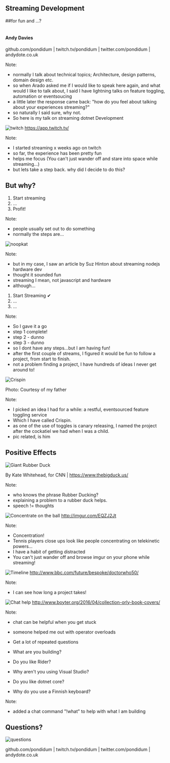 ## Streaming Development
##for fun and ...?
<br />
<br />
#### Andy Davies

github.com/pondidum | twitch.tv/pondidum | twitter.com/pondidum | andydote.co.uk  <!-- .element: class="small" -->

Note:
* normally I talk about technical topics; Architecture, design patterns, domain design etc.
* so when Arado asked me if I would like to speak here again, and what would I like to talk about, I said I have lightning talks on feature toggling, automation or eventsoucing
* a little later the response came back: "how do you feel about talking about your experiences streaming?"
* so naturally I said sure, why not.
* So here is my talk on streaming dotnet Development



![twitch](img/twitch.svg) <!-- .element: class="no-border" -->
https://app.twitch.tv/ <!-- .element: class="attribution" -->

Note:
* I started streaming x weeks ago on twitch
* so far, the experience has been pretty fun
* helps me focus (You can't just wander off and stare into space while streaming...)
* but lets take a step back.  why did I decide to do this?



## But why?
1. Start streaming<!-- .element: class="fragment" -->
2. ...<!-- .element: class="fragment" -->
3. Profit!<!-- .element: class="fragment" -->

Note:
* people usually set out to do something
* normally the steps are...



![noopkat](img/noopkat-twitch.png)

Note:
* but in my case, I saw an article by Suz Hinton about streaming nodejs hardware dev
* thought it sounded fun
* streaming I mean, not javascript and hardware
* although...



1. Start Streaming &#10004;
2. ...<!-- .element: class="fragment" -->
3. ...<!-- .element: class="fragment" -->

Note:
* So I gave it a go
* step 1 complete!
* step 2 - dunno
* step 3 - dunno
* so I dont have any steps...but I am having fun!
* after the first couple of streams, I figured it would be fun to follow a project, from start to finish.
* not a problem finding a project, I have hundreds of ideas I never get around to!



![Crispin](img/crispin.jpg)

Photo: Courtesy of my father <!-- .element: class="attribution" -->

Note:
* I picked an idea I had for a while: a restful, eventsourced feature toggling service
* Which I have called Crispin.
* as one of the use of toggles is canary releasing, I named the project after the cockatiel we had when I was a child.
* pic related, is him



## Positive Effects



![Giant Rubber Duck](img/rubber-duck.jpg)

By Kate Whitehead, for CNN |<!-- .element: class="attribution" --> https://www.thebigduck.us/

Note:
* who knows the phrase Rubber Ducking?
* explaining a problem to a rubber duck helps.
* speech != thoughts



![Concentrate on the ball](img/concentrate-tennis.jpg)
http://imgur.com/EQZJ2Jt <!-- .element: class="attribution" -->

Note:
* Concentration!
* Tennis players close ups look like people concentrating on telekinetic powers...
* I have a habit of getting distracted
* You can't just wander off and browse imgur on your phone while streaming!



![Timeline](img/time.png)
http://www.bbc.com/future/bespoke/doctorwho50/ <!-- .element: class="attribution" -->

Note:
* I can see how long a project takes!



![Chat help](img/chat-help.jpg)
http://www.boyter.org/2016/04/collection-orly-book-covers/ <!-- .element: class="attribution" -->

Note:
* chat can be helpful when you get stuck
* someone helped me out with operator overloads
* Get a lot of repeated questions



* What are you building? <!-- .element: class="talk-bubble" -->
* Do you like Rider? <!-- .element: class="talk-bubble fragment" -->
* Why aren't you using Visual Studio? <!-- .element: class="talk-bubble fragment" -->
* Do you like dotnet core? <!-- .element: class="talk-bubble fragment" -->
* Why do you use a Finnish keyboard? <!-- .element: class="talk-bubble fragment" -->

<!-- .element: class="list-unstyled" -->
Note:
* added a chat command "!what" to help with what I am building



## Questions?
![questions](img/questions.jpg)

github.com/pondidum | twitch.tv/pondidum | twitter.com/pondidum | andydote.co.uk  <!-- .element: class="small" -->
